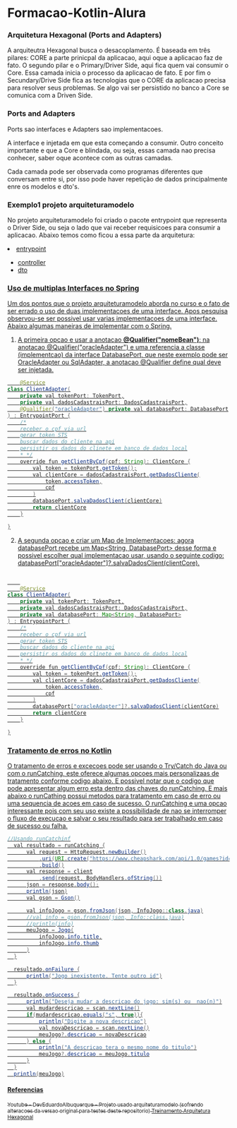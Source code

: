 # Formacao-Kotlin-Alura

<h3>Arquitetura Hexagonal (Ports and Adapters)</h3>
<p>A arquiteutra Hexagonal busca o desacoplamento. É baseada em três pilares: CORE a parte prinicpal da aplicacao, aqui oque a aplicacao faz de fato. O segundo pilar e o Primary/Driver Side, aqui fica quem vai consumir o Core. Essa camada inicia o processo da aplicacao de fato. E por fim o Secundary/Drive Side fica as tecnologias que o CORE da aplicacao precisa para resolver seus problemas. Se algo vai ser persistido no banco a Core se comunica com a Driven Side. 
</p>
<h3>Ports and Adapters</h3>
<p>Ports sao interfaces e Adapters sao implementacoes.</p>
<p>A interface e injetada em que esta começando a consumir. Outro conceito importante e que a Core e blindada, ou seja, essas camada nao precisa conhecer, saber oque acontece com as outras camadas. </p>
<p>Cada camada pode ser observada como programas diferentes que conversam entre si, por isso pode haver repetição de dados principalmente enre os modelos e dto's.</p>

<h3>Exemplo1 projeto arquiteturamodelo</h3>
<p>No projeto arquiteturamodelo foi criado o pacote entrypoint que representa o Driver Side, ou seja o lado que vai receber requisicoes para consumir a aplicacao. Abaixo temos como ficou a essa parte da arquitetura:

<u>
  <li>entrypoint
    <ul>
      <li>controller</li>
      <li>dto</li>
    </ul>
  </li>
</ul>

</p>

<h3>Uso de multiplas Interfaces no Spring</h3>
<p>Um dos pontos que o projeto arquiteturamodelo aborda no curso e o fato de ser errado o uso de duas implementacoes de uma interface. Apos pesquisa observou-se ser possivel usar varias implementacoes de uma interface. Abaixo algumas maneiras de implementar com o Spring.

1. A primeira opcao e usar a anotacao <strong>@Qualifier("nomeBean")</strong>: na anotacao @Qualifier("oracleAdapter") e uma referencia a classe (implementcao) da interface DatabasePort, que neste exemplo pode ser OracleAdapter ou SqlAdapter, a anotacao @Qualifier define qual deve ser injetada.

```java
    @Service
class ClientAdapter(
    private val tokenPort: TokenPort,
    private val dadosCadastraisPort: DadosCadastraisPort,
    @Qualifier("oracleAdapter") private val databasePort: DatabasePort
) : EntrypointPort {
    /*
    receber o cpf via url
    gerar token STS
    buscar dados do cliente na api
    persistir os dados do clinete em banco de dados local
    * */
    override fun getClientByCpf(cpf: String): ClientCore {
        val token = tokenPort.getToken();
        val clientCore = dadosCadastraisPort.getDadosCliente(
            token.accessToken,
            cpf
        )
        databasePort.salvaDadosClient(clientCore)
        return clientCore
    }

}

   ```

2. A segunda opcao e criar um Map de Implementacoes: agora databasePort recebe um Map<String, DatabasePort> desse forma e possivel escolher qual implementacao usar, usando o seguinte codigo: databasePort["oracleAdapter"]?.salvaDadosClient(clientCore).


```java

    
    @Service
class ClientAdapter(
    private val tokenPort: TokenPort,
    private val dadosCadastraisPort: DadosCadastraisPort,
    private val databasePort: Map<String, DatabasePort>
) : EntrypointPort {
    /*
    receber o cpf via url
    gerar token STS
    buscar dados do cliente na api
    persistir os dados do clinete em banco de dados local
    * */
    override fun getClientByCpf(cpf: String): ClientCore {
        val token = tokenPort.getToken();
        val clientCore = dadosCadastraisPort.getDadosCliente(
            token.accessToken,
            cpf
        )
        databasePort["oracleAdapter"]?.salvaDadosClient(clientCore)
        return clientCore
    }

}

   ```

</p>

<h3>Tratamento de erros no Kotlin</h3>
<p>O tratamento de erros e excecoes pode ser usando o <emph>Try/Catch</emph> do Java ou com o runCatching, este oferece algumas opcoes mais personalizaas de tratamento conforme codigo abaixo. E possivel notar que o codigo que pode apresentar algum erro esta dentro das chaves do runCatching. E mais abaixo o runCathing possui metodos para tratamento em caso de erro ou uma sequencia de acoes em caso de sucesso. O runCatching e uma opcao interessante pois com seu uso existe a possibilidade de nao se interromper o fluxo de execucao e salvar o seu resultado para ser trabalhado em caso de sucesso ou falha.

  ```java
  //Usando runCatchinf
    val resultado = runCatching {
        val request = HttpRequest.newBuilder()
            .uri(URI.create("https://www.cheapshark.com/api/1.0/games?id=$id"))
            .build()
        val response = client
            .send(request, BodyHandlers.ofString())
        json = response.body();
        println(json)
        val gson = Gson()

        val infoJogo = gson.fromJson(json, InfoJogo::class.java)
        //val info = gson.fromJson(json, Info::class.java)
        //println(info)
        meuJogo = Jogo(
            infoJogo.info.title,
            infoJogo.info.thumb
        )
    }

    resultado.onFailure {
        println("Jogo inexistente. Tente outro id")
    }

    resultado.onSuccess {
        println("Deseja mudar a descricao do jogo: sim(s) ou  nao(n)")
        val mudardescricao = scan.nextLine()
        if(mudardescricao.equals("s", true)){
            println("Digite a nova descricao")
            val novaDescricao = scan.nextLine()
            meuJogo?.descricao = novaDescricao
        } else {
            println("A descricao tera o mesmo nome do titulo")
            meuJogo?.descricao = meuJogo.titulo
        }
    }
    println(meuJogo)
  

  ```




</p>




<h4>Referencias</h4>

<p><sub>Youtube - DevEduardoAlbuquerque - Projeto usado arquiteturamodelo (sofrendo alteracoes da versao original para testes deste repositorio) <a href="https://www.youtube.com/watch?v=_3aZCs8IGGQ&list=PLRHt7FXZbVCQmSscfVQVKT_gegPHurnHs&index=1">Treinamento Arquitetura Hexagonal</a></sub></p>
